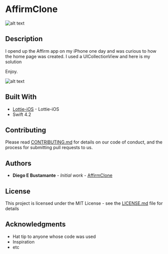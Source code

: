 # AffirmClone

![alt text](https://s3.amazonaws.com/diegophotos/github/AffirmvsClone.jpg)

## Description

I opend up the Affirm app on my iPhone one day and was curious to how the home page was created. I used a UICollectionView and here is my solution

Enjoy.

![alt text](https://s3.amazonaws.com/diegophotos/github/StockPhoto_2.png)

## Built With

* [Lottie-iOS](https://github.com/airbnb/lottie-ios) - Lottie-iOS
* Swift 4.2

## Contributing

Please read [CONTRIBUTING.md](https://gist.github.com/PurpleBooth/b24679402957c63ec426) for details on our code of conduct, and the process for submitting pull requests to us.


## Authors

* **Diego E Bustamante** - *Initial work* - [AffirmClone](https://github.com/AffirmClone)


## License

This project is licensed under the MIT License - see the [LICENSE.md](LICENSE.md) file for details

## Acknowledgments

* Hat tip to anyone whose code was used
* Inspiration
* etc

